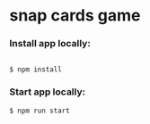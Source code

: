 # snap cards game


### Install app locally:

```

$ npm install
```

### Start app locally:

```
$ npm run start
```
